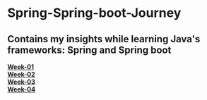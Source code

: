 # Spring-Spring-boot-Journey
## Contains my insights while learning Java's frameworks: Spring and Spring boot 

[**Week-01**](https://springandspringboot.hashnode.dev/spring-and-spring-boot-journey)<br/>
[**Week-02**](https://springandspringboot.hashnode.dev/spring-and-spring-boot-journey-1)<br/>
[**Week-03**](https://springandspringboot.hashnode.dev/spring-and-spring-boot-journey-2)<br/>
[**Week-04**](https://springandspringboot.hashnode.dev/spring-and-spring-boot-journey-3)<br/>
